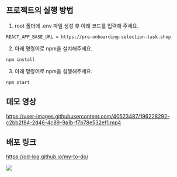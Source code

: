 ## 프로젝트의 실행 방법
1. root 폴더에 .env 파일 생성 후 아래 코드를 입력해 주세요.
```
REACT_APP_BASE_URL = https://pre-onboarding-selection-task.shop 
```
2. 아래 명령어로 npm을 설치해주세요.
```
npm install
```
3. 아래 명령어로 npm을 실행해주세요.
```
npm start
```

## 데모 영상
https://user-images.githubusercontent.com/40523487/196228292-c2bb2f84-2d46-4c89-9a1b-f7b78e532ef1.mp4

## 배포 링크
https://od-log.github.io/my-to-do/

<img src="https://img.shields.io/badge/React-black?style=flat-square&logo=React&logoColor=#61DBFB"/>




